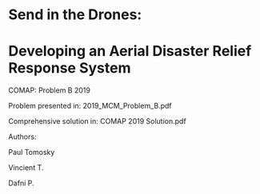 # Send in the Drones: 
# Developing an Aerial Disaster Relief Response System
COMAP: Problem B 2019

Problem presented in: 2019_MCM_Problem_B.pdf

Comprehensive solution in: COMAP 2019 Solution.pdf



Authors:

Paul Tomosky 

Vincient T. 

Dafni P.

